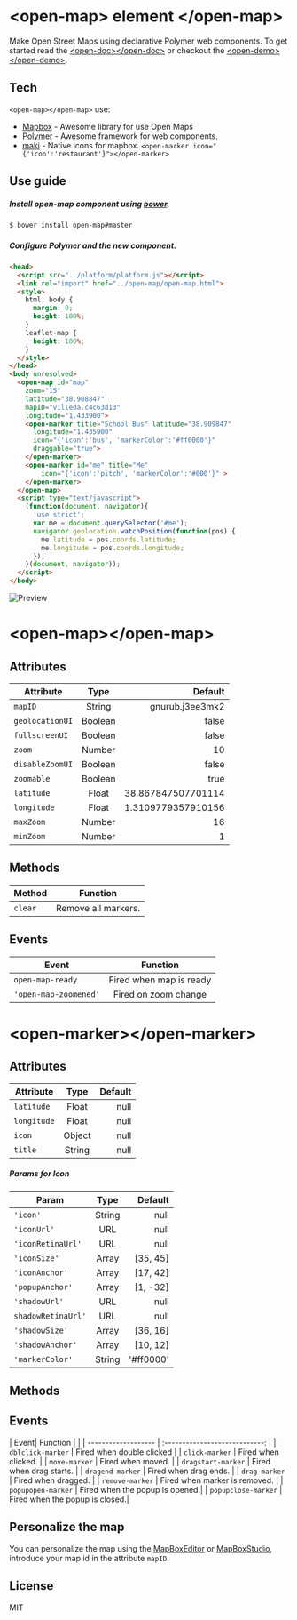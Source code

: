 &lt;open-map&gt; element &lt;/open-map&gt;
==========================================

Make Open Street Maps using declarative Polymer web components. To get started read the [&lt;open-doc&gt;&lt;/open-doc&gt;] or checkout the [&lt;open-demo&gt;&lt;/open-demo&gt;].


Tech
-----------

`<open-map></open-map>` use:
* [Mapbox] - Awesome library for use Open Maps
* [Polymer] - Awesome framework for web components.
* [maki] - Native icons for mapbox. `<open-marker icon="{'icon':'restaurant'}"></open-marker>`

Use guide
--------------
##### Install open-map component using [bower].

```bash
$ bower install open-map#master

```

##### Configure Polymer and the new component.

```html
<head>
  <script src="../platform/platform.js"></script>
  <link rel="import" href="../open-map/open-map.html">
  <style>
    html, body {
      margin: 0;
      height: 100%;
    }
    leaflet-map {
      height: 100%;
    }
  </style>
</head>
<body unresolved>
  <open-map id="map"
    zoom="15"
    latitude="38.908847"
    mapID="villeda.c4c63d13"
    longitude="1.433900">
    <open-marker title="School Bus" latitude="38.909847"
      longitude="1.435900"
      icon="{'icon':'bus', 'markerColor':'#ff0000'}"
      draggable="true">
    </open-marker>
    <open-marker id="me" title="Me"
        icon="{'icon':'pitch', 'markerColor':'#000'}" >
    </open-marker>
  </open-map>
  <script type="text/javascript">
    (function(document, navigator){
      'use strict';
      var me = document.querySelector('#me');
      navigator.geolocation.watchPosition(function(pos) {
        me.latitude = pos.coords.latitude;
        me.longitude = pos.coords.longitude;
      });
    }(document, navigator));
  </script>
</body>
```

![Preview][1]

# &lt;open-map&gt;&lt;/open-map&gt;

Attributes
----------

| Attribute       | Type    | Default            |
| --------------- | :-----: | -----------------: |
| `mapID`         | String  | gnurub.j3ee3mk2    |
| `geolocationUI` | Boolean | false              |
| `fullscreenUI`  | Boolean | false              |
| `zoom`          | Number  | 10                 |
| `disableZoomUI` | Boolean | false              |
| `zoomable`      | Boolean | true               |
| `latitude`      | Float   | 38.867847507701114 |
| `longitude`     | Float   | 1.3109779357910156 |
| `maxZoom`       | Number  | 16                 |
| `minZoom`       | Number  | 1                  |



Methods
--------

| Method          | Function               |
| --------------- | :--------------------: |
| `clear`         | Remove all markers.    |

Events
------
| Event                | Function                       |
| -------------------- | :----------------------------: |
| `open-map-ready`     | Fired when map is ready        |
| `'open-map-zoomened'`| Fired on zoom change           |

# &lt;open-marker&gt;&lt;/open-marker&gt;

Attributes
----------
| Attribute       | Type    | Default            |
| --------------- | :-----: | -----------------: |
| `latitude`      | Float   | null               |
| `longitude`     | Float   | null               |
| `icon`          | Object  | null               |
| `title`         | String  | null               |


##### Params for Icon
| Param             | Type    | Default   |
| ----------------- | :-----: | --------: |
| `'icon'`          | String  |  null     |
| `'iconUrl'`       | URL     |  null     |
| `'iconRetinaUrl'` | URL     |  null     |
| `'iconSize'`      | Array   | [35, 45]  |
| `'iconAnchor'`    | Array   | [17, 42]  |
| `'popupAnchor'`   | Array   | [1, -32]  |
| `'shadowUrl'`     | URL     | null      |
| `shadowRetinaUrl'`| URL     | null      |
| `'shadowSize'`    | Array   | [36, 16]  |
| `'shadowAnchor'`  | Array   | [10, 12]  |
| `'markerColor'`   | String  | '#ff0000' |


Methods
-------

Events
------
| Event| Function     |                                |
| ------------------- | :----------------------------: |
| `dblclick-marker`   | Fired when double clicked      |
| `click-marker`      | Fired when clicked.            |
| `move-marker`       | Fired when moved.              |
| `dragstart-marker`  | Fired when drag starts.        |
| `dragend-marker`    | Fired when drag ends.          |
| `drag-marker`       | Fired when dragged.            |
| `remove-marker`     | Fired when marker is removed.  |
| `popupopen-marker`  | Fired when the popup is opened.|
| `popupclose-marker` | Fired when the popup is closed.|

Personalize the map
-------------------
You can personalize the map using the [MapBoxEditor] or [MapBoxStudio], introduce your map id in the attribute `mapID`.

License
-------
MIT


[&lt;open-demo&gt;&lt;/open-demo&gt;]:https://ruben96.github.io/open-map/components/open-map/demo.html
[&lt;open-doc&gt;&lt;/open-doc&gt;]:https://ruben96.github.io/open-map
[Polymer]:http://www.polymer-project.org/
[MapBoxEditor]:https://www.mapbox.com/editor
[MapBoxStudio]:https://www.mapbox.com/mapbox-studio/
[Mapbox]:https://www.mapbox.com/
[maki]:https://www.mapbox.com/maki/
[bower]:http://bower.io/
[1]:http://pix.toile-libre.org/upload/original/1410995143.png
